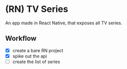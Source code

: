 # (RN) TV Series

An app made in React Native, that exposes all TV series.

## Workflow

- [x] create a bare RN project
- [x] spike out the api
- [ ] create the list of series
